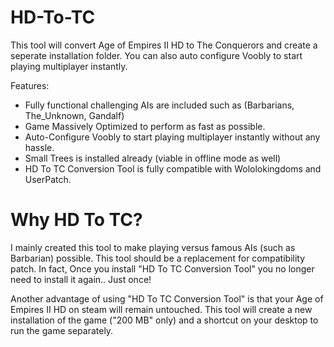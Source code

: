 # HD-To-TC
This tool will convert Age of Empires II HD to The Conquerors and create a seperate installation folder. You can also auto configure Voobly to start playing multiplayer instantly.

Features:

- Fully functional challenging AIs are included such as (Barbarians, The_Unknown, Gandalf)
- Game Massively Optimized to perform as fast as possible.
- Auto-Configure Voobly to start playing multiplayer instantly without any hassle.
- Small Trees is installed already (viable in offline mode as well)
- HD To TC Conversion Tool is fully compatible with Wololokingdoms and UserPatch.

# Why HD To TC?

I mainly created this tool to make playing versus famous AIs (such as Barbarian) possible. This tool should be a replacement for compatibility patch. In fact, Once you install "HD To TC Conversion Tool" you no longer need to install it again.. Just once!

Another advantage of using "HD To TC Conversion Tool" is that your Age of Empires II HD on steam will remain untouched. This tool will create a new installation of the game ("200 MB" only) and a shortcut on your desktop to run the game separately.
